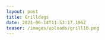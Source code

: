 ```yaml
---
layout: post
title: Grilldags
date: 2021-06-14T11:53:17.196Z
teaser: /images/uploads/grill10.png
---
```

